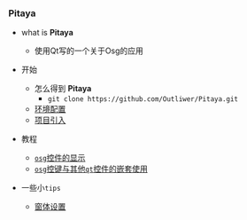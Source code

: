 ### Pitaya
- what is **Pitaya**

  - 使用Qt写的一个关于Osg的应用 
- 开始
  - 怎么得到 **Pitaya**
    - `git clone https://github.com/Outliwer/Pitaya.git`
  - [环境配置](./docs/environmentalConfiguration.md)
  - [项目引入](./docs/projectReference.md)
- 教程
  - [`osg`控件的显示](./docs/chapter1.md)
  - [`osg`控键与其他`qt`控件的嵌套使用](./docs/chapter2.md)
- 一些小`tips`
  - [窗体设置](./dosc/tips1.md)

